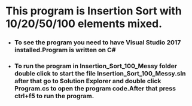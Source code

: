 ﻿# This program is Insertion Sort with 10/20/50/100 elements mixed.
* ### To see the program you need to have Visual Studio 2017 installed.Program is written on C#
* ### To run the program in Insertion_Sort_100_Messy folder double click to start the file Insertion_Sort_100_Messy.sln after that go to Solution Explorer and double click Program.cs to open the program code.After that press ctrl+f5 to run the program.

